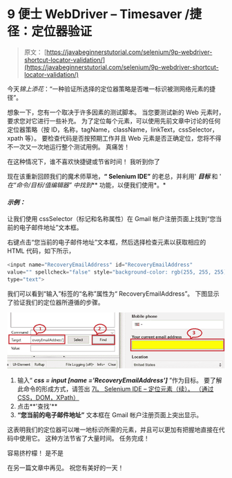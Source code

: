# 9 便士 WebDriver – Timesaver /捷径：定位器验证

> 原文： [https://javabeginnerstutorial.com/selenium/9p-webdriver-shortcut-locator-validation/](https://javabeginnerstutorial.com/selenium/9p-webdriver-shortcut-locator-validation/)

今天*锦上添花*：“一种验证所选择的定位器策略是否唯一标识被测网络元素的捷径”。

想象一下，您有一个取决于许多因素的测试脚本。 当您要测试新的 Web 元素时，要求您对它进行一些补充。 为了定位每个元素，可以使用先前文章中讨论的任何定位器策略（按 ID，名称，tagName，className，linkText，cssSelector，xpath 等）。 要检查代码是否按预期工作并且 Web 元素是否正确定位，您将不得不一次又一次地运行整个测试用例。 真痛苦！

在这种情况下，谁不喜欢快捷键或节省时间！ 我听到你了

现在该重新回顾我们的魔术师草地，**“ Selenium IDE”** 的老总，并利用' ***目标*** 和 ' ***在*“命令/目标/值编辑器”* 中找到*** 功能，以便我们使用*。*

#### *示例：*

让我们使用 cssSelector（标记和名称属性）在 Gmail 帐户注册页面上找到“您当前的电子邮件地址”文本框。

右键点击“您当前的电子邮件地址”文本框，然后选择检查元素以获取相应的 HTML 代码，如下所示，

```java
<input name="RecoveryEmailAddress" id="RecoveryEmailAddress" 
value="" spellcheck="false" style="background-color: rgb(255, 255, 255);" 
type="text">
```

我们可以看到“输入”标签的“名称”属性为“ RecoveryEmailAddress”。 下图显示了验证我们的定位器所遵循的步骤。

![Shortcut](img/87d67dcea7c38175d9c6e55c5ca89c74.png)

1.  输入“ ***css = input [name ='RecoveryEmailAddress']*** ”作为目标。 要了解此命令的形成方式，请签出 [7l。 Selenium IDE – 定位元素（续）。 （通过 CSS，DOM，XPath）](https://javabeginnerstutorial.com/selenium/7l-ide-locating-elements-contd/)
2.  点击**'查找'**
3.  **“您当前的电子邮件地址”** 文本框在 Gmail 帐户注册页面上突出显示。

这表明我们的定位器可以唯一地标识所需的元素，并且可以更加有把握地直接在代码中使用它。 这种方法节省了大量时间。 任务完成！

容易挤柠檬！ 是不是

在另一篇文章中再见。 祝您有美好的一天！

